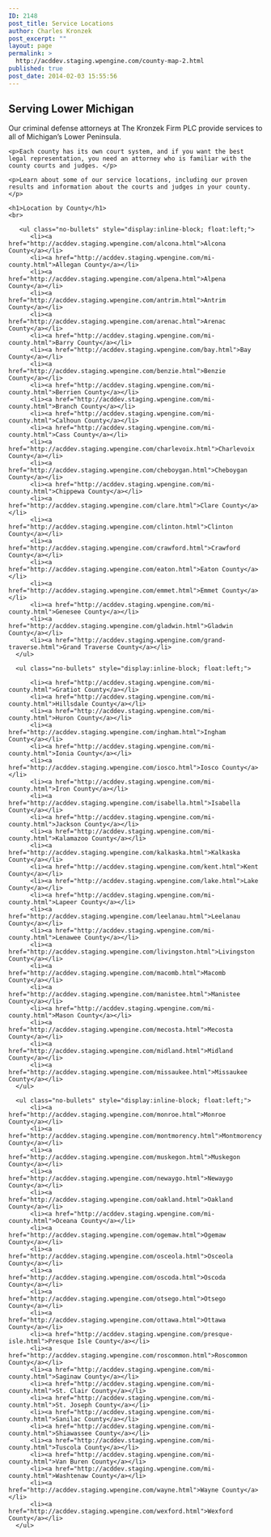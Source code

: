```yaml
---
ID: 2148
post_title: Service Locations
author: Charles Kronzek
post_excerpt: ""
layout: page
permalink: >
  http://acddev.staging.wpengine.com/county-map-2.html
published: true
post_date: 2014-02-03 15:55:56
---
```

   <div class="county-lis mi-bg">  <h2>Serving Lower Michigan</h2>
	<p>Our criminal defense attorneys at The Kronzek Firm PLC provide services to all of Michigan’s Lower Peninsula. </p>

	<p>Each county has its own court system, and if you want the best legal representation, you need an attorney who is familiar with the county courts and judges. </p>

	<p>Learn about some of our service locations, including our proven results and information about the courts and judges in your county.</p>
    
    <h1>Location by County</h1>
    <br>
       
       <ul class="no-bullets" style="display:inline-block; float:left;">
          <li><a href="http://acddev.staging.wpengine.com/alcona.html">Alcona County</a></li>
          <li><a href="http://acddev.staging.wpengine.com/mi-county.html">Allegan County</a></li>
          <li><a href="http://acddev.staging.wpengine.com/alpena.html">Alpena County</a></li>
          <li><a href="http://acddev.staging.wpengine.com/antrim.html">Antrim County</a></li>
          <li><a href="http://acddev.staging.wpengine.com/arenac.html">Arenac County</a></li>
          <li><a href="http://acddev.staging.wpengine.com/mi-county.html">Barry County</a></li>
          <li><a href="http://acddev.staging.wpengine.com/bay.html">Bay County</a></li>
          <li><a href="http://acddev.staging.wpengine.com/benzie.html">Benzie County</a></li>
          <li><a href="http://acddev.staging.wpengine.com/mi-county.html">Berrien County</a></li>
          <li><a href="http://acddev.staging.wpengine.com/mi-county.html">Branch County</a></li>
          <li><a href="http://acddev.staging.wpengine.com/mi-county.html">Calhoun County</a></li>
          <li><a href="http://acddev.staging.wpengine.com/mi-county.html">Cass County</a></li>
          <li><a href="http://acddev.staging.wpengine.com/charlevoix.html">Charlevoix County</a></li>
          <li><a href="http://acddev.staging.wpengine.com/cheboygan.html">Cheboygan County</a></li>
          <li><a href="http://acddev.staging.wpengine.com/mi-county.html">Chippewa County</a></li>
          <li><a href="http://acddev.staging.wpengine.com/clare.html">Clare County</a></li>
          <li><a href="http://acddev.staging.wpengine.com/clinton.html">Clinton County</a></li>
          <li><a href="http://acddev.staging.wpengine.com/crawford.html">Crawford County</a></li>
          <li><a href="http://acddev.staging.wpengine.com/eaton.html">Eaton County</a></li>
          <li><a href="http://acddev.staging.wpengine.com/emmet.html">Emmet County</a></li>
          <li><a href="http://acddev.staging.wpengine.com/mi-county.html">Genesee County</a></li>
          <li><a href="http://acddev.staging.wpengine.com/gladwin.html">Gladwin County</a></li>
          <li><a href="http://acddev.staging.wpengine.com/grand-traverse.html">Grand Traverse County</a></li>
      </ul>
      
      <ul class="no-bullets" style="display:inline-block; float:left;">
          
          <li><a href="http://acddev.staging.wpengine.com/mi-county.html">Gratiot County</a></li>
          <li><a href="http://acddev.staging.wpengine.com/mi-county.html">Hillsdale County</a></li>
          <li><a href="http://acddev.staging.wpengine.com/mi-county.html">Huron County</a></li>
          <li><a href="http://acddev.staging.wpengine.com/ingham.html">Ingham County</a></li>
          <li><a href="http://acddev.staging.wpengine.com/mi-county.html">Ionia County</a></li>
          <li><a href="http://acddev.staging.wpengine.com/iosco.html">Iosco County</a></li>
          <li><a href="http://acddev.staging.wpengine.com/mi-county.html">Iron County</a></li>
          <li><a href="http://acddev.staging.wpengine.com/isabella.html">Isabella County</a></li>
          <li><a href="http://acddev.staging.wpengine.com/mi-county.html">Jackson County</a></li>
          <li><a href="http://acddev.staging.wpengine.com/mi-county.html">Kalamazoo County</a></li>
          <li><a href="http://acddev.staging.wpengine.com/kalkaska.html">Kalkaska County</a></li>
          <li><a href="http://acddev.staging.wpengine.com/kent.html">Kent County</a></li>
          <li><a href="http://acddev.staging.wpengine.com/lake.html">Lake County</a></li>
          <li><a href="http://acddev.staging.wpengine.com/mi-county.html">Lapeer County</a></li>
          <li><a href="http://acddev.staging.wpengine.com/leelanau.html">Leelanau County</a></li>
          <li><a href="http://acddev.staging.wpengine.com/mi-county.html">Lenawee County</a></li>
          <li><a href="http://acddev.staging.wpengine.com/livingston.html">Livingston County</a></li>
          <li><a href="http://acddev.staging.wpengine.com/macomb.html">Macomb County</a></li>
          <li><a href="http://acddev.staging.wpengine.com/manistee.html">Manistee County</a></li>
          <li><a href="http://acddev.staging.wpengine.com/mi-county.html">Mason County</a></li>
          <li><a href="http://acddev.staging.wpengine.com/mecosta.html">Mecosta County</a></li>
          <li><a href="http://acddev.staging.wpengine.com/midland.html">Midland County</a></li>
          <li><a href="http://acddev.staging.wpengine.com/missaukee.html">Missaukee County</a></li>
      </ul>
      
      <ul class="no-bullets" style="display:inline-block; float:left;">
          <li><a href="http://acddev.staging.wpengine.com/monroe.html">Monroe County</a></li>
          <li><a href="http://acddev.staging.wpengine.com/montmorency.html">Montmorency County</a></li>
          <li><a href="http://acddev.staging.wpengine.com/muskegon.html">Muskegon County</a></li>
          <li><a href="http://acddev.staging.wpengine.com/newaygo.html">Newaygo County</a></li>
          <li><a href="http://acddev.staging.wpengine.com/oakland.html">Oakland County</a></li>
          <li><a href="http://acddev.staging.wpengine.com/mi-county.html">Oceana County</a></li>
          <li><a href="http://acddev.staging.wpengine.com/ogemaw.html">Ogemaw County</a></li>
          <li><a href="http://acddev.staging.wpengine.com/osceola.html">Osceola County</a></li>
          <li><a href="http://acddev.staging.wpengine.com/oscoda.html">Oscoda County</a></li>
          <li><a href="http://acddev.staging.wpengine.com/otsego.html">Otsego County</a></li>
          <li><a href="http://acddev.staging.wpengine.com/ottawa.html">Ottawa County</a></li>
          <li><a href="http://acddev.staging.wpengine.com/presque-isle.html">Presque Isle County</a></li>
          <li><a href="http://acddev.staging.wpengine.com/roscommon.html">Roscommon County</a></li>
          <li><a href="http://acddev.staging.wpengine.com/mi-county.html">Saginaw County</a></li>
          <li><a href="http://acddev.staging.wpengine.com/mi-county.html">St. Clair County</a></li>
          <li><a href="http://acddev.staging.wpengine.com/mi-county.html">St. Joseph County</a></li>
          <li><a href="http://acddev.staging.wpengine.com/mi-county.html">Sanilac County</a></li>
          <li><a href="http://acddev.staging.wpengine.com/mi-county.html">Shiawassee County</a></li>
          <li><a href="http://acddev.staging.wpengine.com/mi-county.html">Tuscola County</a></li>
          <li><a href="http://acddev.staging.wpengine.com/mi-county.html">Van Buren County</a></li>
          <li><a href="http://acddev.staging.wpengine.com/mi-county.html">Washtenaw County</a></li>
          <li><a href="http://acddev.staging.wpengine.com/wayne.html">Wayne County</a></li>
          <li><a href="http://acddev.staging.wpengine.com/wexford.html">Wexford County</a></li>
      </ul>
 </div>